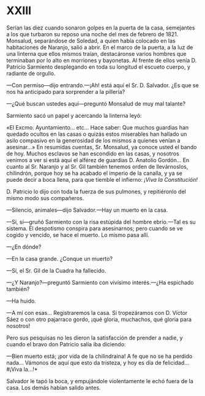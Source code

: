 # XXIII

Serían las diez cuando sonaron golpes en la puerta de la casa, semejantes
a los que turbaron su reposo una noche del mes de febrero de 1821.
Monsalud, separándose de Soledad, a quien había colocado en las
habitaciones de Naranjo, salió a abrir. En el marco de la puerta, a la luz de
una linterna que ellos mismos traían, destacáronse varios hombres que
terminaban por lo alto en morriones y bayonetas. Al frente de ellos venía D.
Patricio Sarmiento desplegando en toda su longitud el escueto cuerpo, y
radiante de orgullo.

—Con permiso—dijo entrando.—¡Ah! está aquí el Sr. D. Salvador. ¿Es que se
nos ha anticipado para sorprender a la pillería?

—¿Qué buscan ustedes aquí—preguntó Monsalud de muy mal talante? 

Sarmiento sacó un papel y acercando la linterna leyó:

«El Excmo. Ayuntamiento... etc... Hace saber: Que muchos guardias han
quedado ocultos en las casas o quizás estos miserables han hallado un asilo
compasivo en la generosidad de los mismos a quienes venían a asesinar...»
En resumidas cuentas, Sr. Monsalud, ya conoce usted el bando de hoy.
Muchos esclavos se han escondido en las casas, y nosotros venimos a ver si
está aquí el alférez de guardias D. Anatolio Gordón... En cuanto al Sr. Naranjo
y al Sr. Gil también tenemos orden de llevárnoslos, chilindrón, porque hoy se
ha acabado el imperio de la canalla, y ya se puede decir a boca llena, para
que tiemble el infierno: *¡Viva la Constitución!*

D. Patricio lo dijo con toda la fuerza de sus pulmones, y repitiéronlo del
mismo modo sus compañeros.

—Silencio, animales—dijo Salvador.—Hay un muerto en la casa.

—Sí, sí—gruñó Sarmiento con la risa estúpida del hombre ebrio.—Tal es su
sistema. El despotismo conspira para asesinarnos; pero cuando se ve cogido y
vencido, se hace el muerto. Lo mismo pasa allí.

—¿En dónde? 

—En la casa grande. ¿Conque un muerto?

—Sí, el Sr. Gil de la Cuadra ha fallecido.

—¿Y Naranjo?—preguntó Sarmiento con vivísimo interés.—¿Ha espichado
también?

—Ha huido.

—A mí con esas... Registraremos la casa. Si tropezáramos con D. Víctor Sáez
o con otro pajarraco gordo, ¡qué gloria, muchachos, qué gloria para nosotros!

Pero sus pesquisas no les dieron la satisfacción de prender a nadie, y
cuando el bravo don Patricio salía iba diciendo:

—Bien muerto está; ¡por vida de la chilindraina! A fe que no se ha perdido
nada... Vámonos de aquí que esto da tristeza, y hoy es día de felicidad...
#¡Viva la...!*

Salvador le tapó la boca, y empujándole violentamente le echó fuera de la casa.
Los demás habían salido antes.
